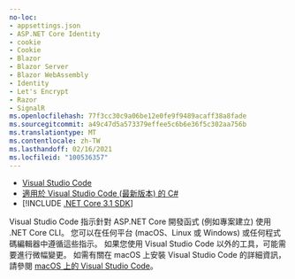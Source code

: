 ```yaml
---
no-loc:
- appsettings.json
- ASP.NET Core Identity
- cookie
- Cookie
- Blazor
- Blazor Server
- Blazor WebAssembly
- Identity
- Let's Encrypt
- Razor
- SignalR
ms.openlocfilehash: 77f3cc30c9a06be12e0fe9f9489acaff38a8fade
ms.sourcegitcommit: a49c47d5a573379effee5c6b6e36f5c302aa756b
ms.translationtype: MT
ms.contentlocale: zh-TW
ms.lasthandoff: 02/16/2021
ms.locfileid: "100536357"
---
```

* [Visual Studio Code](https://code.visualstudio.com/download)
* [適用於 Visual Studio Code (最新版本) 的 C#](https://marketplace.visualstudio.com/items?itemName=ms-dotnettools.csharp)
* [!INCLUDE [.NET Core 3.1 SDK](~/includes/3.1-SDK.md)]

Visual Studio Code 指示針對 ASP.NET Core 開發函式 (例如專案建立) 使用 .NET Core CLI。 您可以在任何平台 (macOS、Linux 或 Windows) 或任何程式碼編輯器中遵循這些指示。 如果您使用 Visual Studio Code 以外的工具，可能需要進行微幅變更。 如需有關在 macOS 上安裝 Visual Studio Code 的詳細資訊，請參閱 [macOS 上的 Visual Studio Code](https://code.visualstudio.com/docs/setup/mac)。
